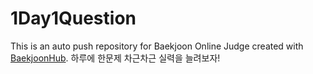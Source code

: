 # 1Day1Question
This is an auto push repository for Baekjoon Online Judge created with [BaekjoonHub](https://github.com/BaekjoonHub/BaekjoonHub).
하루에 한문제 차근차근 실력을 늘려보자!
